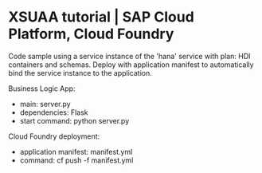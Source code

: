 # XSUAA tutorial | SAP Cloud Platform, Cloud Foundry 

Code sample using a service instance of the 'hana' service with plan: HDI containers and schemas. 
Deploy with application manifest to automatically bind the service instance to the application.

Business Logic App:
- main: server.py
- dependencies: Flask 
- start command: python server.py

Cloud Foundry deployment: 
- application manifest: manifest.yml
- command: cf push -f manifest.yml
